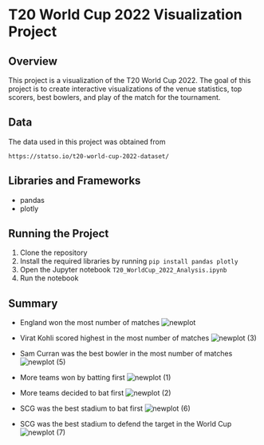 # T20 World Cup 2022 Visualization Project

## Overview
This project is a visualization of the T20 World Cup 2022. The goal of this project is to create interactive visualizations of the venue statistics, top scorers, best bowlers, and play of the match for the tournament.

## Data
The data used in this project was obtained from
```
https://statso.io/t20-world-cup-2022-dataset/
```

## Libraries and Frameworks
- pandas
- plotly

## Running the Project
1. Clone the repository
2. Install the required libraries by running `pip install pandas plotly`
3. Open the Jupyter notebook `T20_WorldCup_2022_Analysis.ipynb`
4. Run the notebook

## Summary
- England won the most number of matches
![newplot](https://user-images.githubusercontent.com/118096816/215236682-ab6c2158-3226-45e2-b46c-7c7aa2b0df46.png)

- Virat Kohli scored highest in the most number of matches
![newplot (3)](https://user-images.githubusercontent.com/118096816/215236719-01f7261b-3f29-4151-9bd9-f7a8004b12f2.png)

- Sam Curran was the best bowler in the most number of matches
![newplot (5)](https://user-images.githubusercontent.com/118096816/215236729-e805fb46-91c2-4d02-b5d5-17e8ab407cba.png)

- More teams won by batting first
![newplot (1)](https://user-images.githubusercontent.com/118096816/215236770-edd86757-147a-401f-b1f7-986dc9384f17.png)

- More teams decided to bat first
![newplot (2)](https://user-images.githubusercontent.com/118096816/215236759-e46ed0dd-ac92-4334-9b0f-5455add0f6ae.png)

- SCG was the best stadium to bat first
![newplot (6)](https://user-images.githubusercontent.com/118096816/215236803-a21657e7-e03a-476c-8780-59e51e619a02.png)

- SCG was the best stadium to defend the target in the World Cup
![newplot (7)](https://user-images.githubusercontent.com/118096816/215236822-8d1ea6b4-5821-433f-b76b-7e36e2ad20e4.png)
